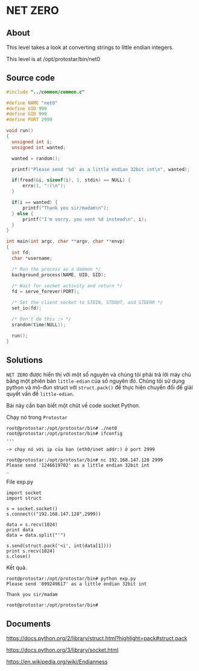 # NET ZERO

## About

This level takes a look at converting strings to little endian integers.

This level is at /opt/protostar/bin/net0

## Source code

```C
#include "../common/common.c"

#define NAME "net0"
#define UID 999
#define GID 999
#define PORT 2999

void run()
{
  unsigned int i;
  unsigned int wanted;

  wanted = random();

  printf("Please send '%d' as a little endian 32bit int\n", wanted);

  if(fread(&i, sizeof(i), 1, stdin) == NULL) {
      errx(1, ":(\n");
  }

  if(i == wanted) {
      printf("Thank you sir/madam\n");
  } else {
      printf("I'm sorry, you sent %d instead\n", i);
  }
}

int main(int argc, char **argv, char **envp)
{
  int fd;
  char *username;

  /* Run the process as a daemon */
  background_process(NAME, UID, GID); 
  
  /* Wait for socket activity and return */
  fd = serve_forever(PORT);

  /* Set the client socket to STDIN, STDOUT, and STDERR */
  set_io(fd);

  /* Don't do this :> */
  srandom(time(NULL));

  run();
}
```

## Solutions

`NET ZERO` được hiển thị với một số nguyên và chúng tôi phải trả lời máy chủ bằng một phiên bản `little-edian` của số nguyên đó. Chúng tôi sử dụng python và mô-đun struct với `struct.pack()` để thực hiện chuyển đổi để giải quyết vấn đề `little-edian`.

Bài này cần bạn biết một chút về code socket Python.

Chạy nó trong `Protostar`

```
root@protostar:/opt/protostar/bin# ./net0
root@protostar:/opt/protostar/bin# ifconfig
...

-> chạy nó với ip của bạn (eth0/inet addr:) ở port 2999

root@protostar:/opt/protostar/bin# nc 192.168.147.128 2999
Please send '1246619702' as a little endian 32bit int
_
```

File exp.py

```
import socket
import struct

s = socket.socket()
s.connect(("192.168.147.128",2999))

data = s.recv(1024)
print data
data = data.split("'")

s.send(struct.pack('<i', int(data[1])))
print s.recv(1024)
s.close()
```

Kết quả.

```
root@protostar:/opt/protostar/bin# python exp.py
Please send '899249617' as a little endian 32bit int

Thank you sir/madam

root@protostar:/opt/protostar/bin#
```

## Documents

<https://docs.python.org/2/library/struct.html?highlight=pack#struct.pack>

<https://docs.python.org/3/library/socket.html>

<https://en.wikipedia.org/wiki/Endianness>



